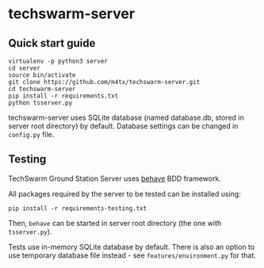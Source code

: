 # techswarm-server

## Quick start guide
```
virtualenv -p python3 server
cd server
source bin/activate
git clone https://github.com/m4tx/techswarm-server.git
cd techswarm-server
pip install -r requirements.txt
python tsserver.py
```
techswarm-server uses SQLite database (named database.db, stored in server root directory) by default. Database settings can be changed in `config.py` file.

## Testing
TechSwarm Ground Station Server uses [behave](http://pythonhosted.org/behave/) BDD framework.

All packages required by the server to be tested can be installed using:

```
pip install -r requirements-testing.txt
```

Then, ```behave``` can be started in server root directory (the one with `tsserver.py`).

Tests use in-memory SQLite database by default. There is also an option to use temporary database file instead - see `features/environment.py` for that.
